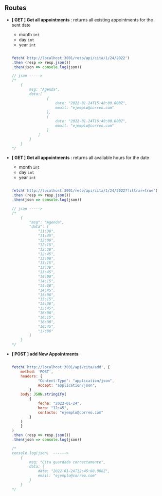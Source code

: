 ## Routes

- **[ GET ] Get all appointments** : returns all existing appointments for the sent date
    + month `int`
    + day `int`
    + year `int`

    ```javascript

    fetch('http://localhost:3001/reto/api/cita/1/24/2022')
    .then (resp => resp.json())
    .then(json => console.log(json))
    
    // json -----> 
    /*
        {
            msg: "Agenda",
            data:[
                    {
                        date: "2022-01-24T15:40:00.000Z",
                        email: "ejemplo@correo.com"
                    },
                    {
                        date: "2022-01-24T16:40:00.000Z",
                        email: "ejemplo@correo.com"
                    }
                ]
            }
        }
    */

    ```

>
- **[ GET ] Get all appointments** : returns all available hours for the date
    + month `int`
    + day `int`
    + year `int`

    ```javascript

    fetch('http://localhost:3001/reto/api/cita/1/24/2022?filtrar=true')
    .then (resp => resp.json())
    .then(json => console.log(json))
    
    // json -----> 
    /*
        {
            "msg": "Agenda",
            "data": [
                "11:30",
                "11:45",
                "12:00",
                "12:15",
                "12:30",
                "12:45",
                "13:00",
                "13:15",
                "13:30",
                "13:45",
                "14:00",
                "14:15",
                "14:30",
                "14:45",
                "15:00",
                "15:15",
                "15:30",
                "15:45",
                "16:00",
                "16:15",
                "16:30",
                "16:45",
                "17:00"
            ]
        }
    */

    ```


- **[ POST ] add New Appointments**

    ```javascript
    
    fetch('http://localhost:3001/api/cita/add', {
        method: 'POST',
        headers: {
                "Content-Type": "application/json",
                Accept: "application/json",
            }
        body: JSON.stringify(
            {
                fecha: "2022-01-24",
                hora: "12:45",
                contacto: "ejemplo@correo.com"
            }
        )
        }
    )
    .then (resp => resp.json())
    .then(json => console.log(json))

    /*
    console.log(json)  ------>
        {
            msg: "Cita guardada correctamente",
            data: {
                date: "2022-01-24T12:45:00.000Z",
                email: "ejemplo@correo.com"
            }
        }
    */
    ```

